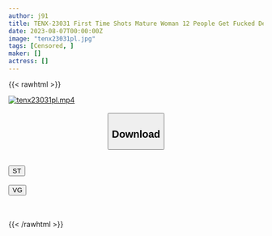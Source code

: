 ```yaml
---
author: j91
title: TENX-23031 First Time Shots Mature Woman 12 People Get Fucked Deep In Their Vaginas Covered In Sweat
date: 2023-08-07T00:00:00Z
image: "tenx23031pl.jpg"
tags: [Censored, ]
maker: []
actress: []
---
```



{{< rawhtml >}}

<div class="video" data-videoid="b2X6VxLX03SJWG">
    <a href="javascript:;">
        <img src="https://my.j91.asia/posts/tenx23031pl/tenx23031pl.jpg" width="WIDTH" height="HEIGHT" alt="tenx23031pl.mp4" loading="lazy">
    </a>
</div>

<script type="text/javascript" src="https://j91.asia/asset/on-demand-st.js"></script>

<br>
  <link rel="stylesheet" href="https://j91.asia/asset/bs5.css">
  
  <center>
  <button class="btn btn-primary" type="button" data-bs-toggle="collapse" data-bs-target=".multi-collapse" aria-expanded="false" aria-controls="multiCollapseExample1 multiCollapseExample2"><h2>Download</h2></button></center>
</p>
<div class="row">
  <div class="col">
    <div class="collapse multi-collapse" id="multiCollapseExample1">
      <div class="card card-body">
	      	      <br>
<div class="buttons">  
<a href="https://streamtape.to/v/b2X6VxLX03SJWG"><button class="btn-hover color-3"><i class="fa fa-download"></i> ST</button></a></div>
    </div>
  </div>
</div>
  <div class="col">
    <div class="collapse multi-collapse" id="multiCollapseExample2">
      <div class="card card-body">
	      <br>
<div class="buttons">
    <a href="https://vgembed.com/v/m7WJxgg4P9xBzeQ"><button class="btn-hover color-9"><i class="fa fa-download"></i> VG</button></a></div>
<br><br>
      </div>
    </div>
  </div>
</div>

{{< /rawhtml >}}